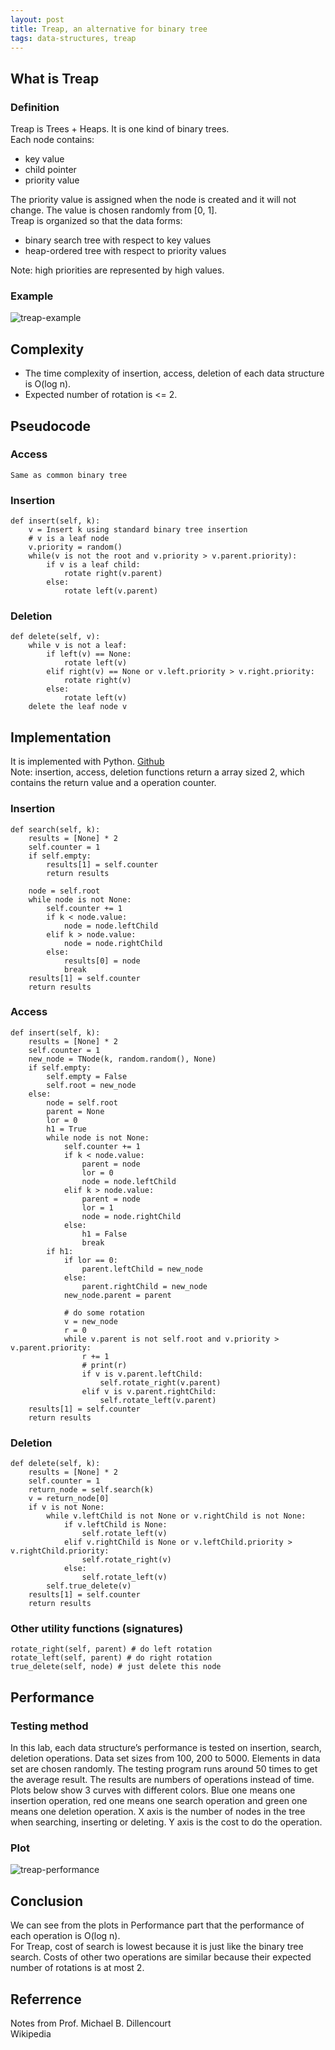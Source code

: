 ```yaml
---
layout: post
title: Treap, an alternative for binary tree
tags: data-structures, treap
---
```

## What is Treap
### Definition
Treap is Trees + Heaps. It is one kind of binary trees.  
Each node contains:  

* key value
* child pointer  
* priority value

The priority value is assigned when the node is created and it will not change. The value is chosen randomly from [0, 1].  
Treap is organized so that the data forms:

* binary search tree with respect to key values
* heap-ordered tree with respect to priority values

Note: high priorities are represented by high values.
### Example
![treap-example](http://pair5904t.bkt.clouddn.com/2018-06-19-treap-intro/Screen%20Shot%202018-06-19%20at%2013.50.17.png)
## Complexity

* The time complexity of insertion, access, deletion of each data structure is O(log n).  
* Expected number of rotation is <= 2.

## Pseudocode
### Access
```
Same as common binary tree
```
### Insertion
```
def insert(self, k):
	v = Insert k using standard binary tree insertion
	# v is a leaf node
	v.priority = random()
	while(v is not the root and v.priority > v.parent.priority):
		if v is a leaf child:
			rotate right(v.parent)
		else:
			rotate left(v.parent)

```
### Deletion
```
def delete(self, v):
	while v is not a leaf:
		if left(v) == None:
			rotate left(v)
		elif right(v) == None or v.left.priority > v.right.priority:
			rotate right(v)
		else:
			rotate left(v)
	delete the leaf node v

```
## Implementation
It is implemented with Python. [Github](https://github.com/BearL222/CS261p/tree/master/Project2)  
Note: insertion, access, deletion functions return a array sized 2, which contains the return value and a operation counter.
### Insertion
```
def search(self, k):
    results = [None] * 2
    self.counter = 1
    if self.empty:
        results[1] = self.counter
        return results

    node = self.root
    while node is not None:
        self.counter += 1
        if k < node.value:
            node = node.leftChild
        elif k > node.value:
            node = node.rightChild
        else:
            results[0] = node
            break
    results[1] = self.counter
    return results

```
### Access
```
def insert(self, k):
    results = [None] * 2
    self.counter = 1
    new_node = TNode(k, random.random(), None)
    if self.empty:
        self.empty = False
        self.root = new_node
    else:
        node = self.root
        parent = None
        lor = 0
        h1 = True
        while node is not None:
            self.counter += 1
            if k < node.value:
                parent = node
                lor = 0
                node = node.leftChild
            elif k > node.value:
                parent = node
                lor = 1
                node = node.rightChild
            else:
                h1 = False
                break
        if h1:
            if lor == 0:
                parent.leftChild = new_node
            else:
                parent.rightChild = new_node
            new_node.parent = parent

            # do some rotation
            v = new_node
            r = 0
            while v.parent is not self.root and v.priority > v.parent.priority:
                r += 1
                # print(r)
                if v is v.parent.leftChild:
                    self.rotate_right(v.parent)
                elif v is v.parent.rightChild:
                    self.rotate_left(v.parent)
    results[1] = self.counter
    return results
```
### Deletion
```
def delete(self, k):
    results = [None] * 2
    self.counter = 1
    return_node = self.search(k)
    v = return_node[0]
    if v is not None:
        while v.leftChild is not None or v.rightChild is not None:
            if v.leftChild is None:
                self.rotate_left(v)
            elif v.rightChild is None or v.leftChild.priority > v.rightChild.priority:
                self.rotate_right(v)
            else:
                self.rotate_left(v)
        self.true_delete(v)
    results[1] = self.counter
    return results

```
### Other utility functions (signatures)
```
rotate_right(self, parent) # do left rotation
rotate_left(self, parent) # do right rotation
true_delete(self, node) # just delete this node
```
## Performance
### Testing method
In this lab, each data structure’s performance is tested on insertion, search, deletion operations. Data set sizes from 100, 200 to 5000. Elements in data set are chosen randomly. The testing program runs around 50 times to get the average result. The results are numbers of operations instead of time.  
Plots below show 3 curves with different colors. Blue one means one insertion operation, red one means one search operation and green one means one deletion operation. X axis is the number of nodes in the tree when searching, inserting or deleting. Y axis is the cost to do the operation.
### Plot
![treap-performance](http://pair5904t.bkt.clouddn.com/2018-06-19-treap-intro/treap-performance.png)
## Conclusion
We can see from the plots in Performance part that the performance of each operation is O(log n).  
For Treap, cost of search is lowest because it is just like the binary tree search. Costs of other two operations are similar because their expected number of rotations is at most 2.
## Referrence
Notes from Prof. Michael B. Dillencourt  Wikipedia